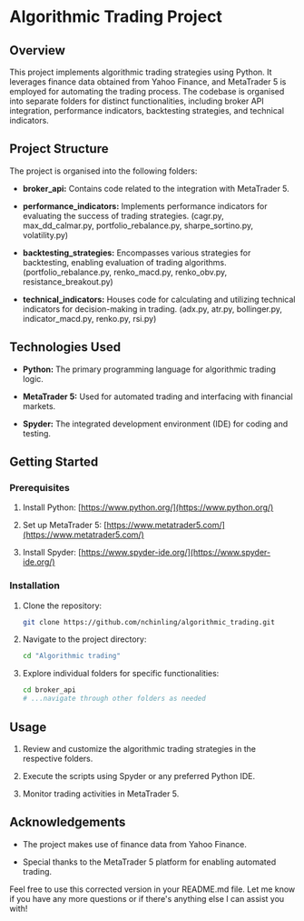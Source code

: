 # Algorithmic Trading Project

## Overview

This project implements algorithmic trading strategies using Python. It leverages finance data obtained from Yahoo Finance, and MetaTrader 5 is employed for automating the trading process. The codebase is organised into separate folders for distinct functionalities, including broker API integration, performance indicators, backtesting strategies, and technical indicators.

## Project Structure

The project is organised into the following folders:

- **broker_api:** Contains code related to the integration with MetaTrader 5.

- **performance_indicators:** Implements performance indicators for evaluating the success of trading strategies. (cagr.py, max_dd_calmar.py, portfolio_rebalance.py, sharpe_sortino.py, volatility.py)

- **backtesting_strategies:** Encompasses various strategies for backtesting, enabling evaluation of trading algorithms. (portfolio_rebalance.py, renko_macd.py, renko_obv.py, resistance_breakout.py)

- **technical_indicators:** Houses code for calculating and utilizing technical indicators for decision-making in trading. (adx.py, atr.py, bollinger.py, indicator_macd.py, renko.py, rsi.py)

## Technologies Used

- **Python:** The primary programming language for algorithmic trading logic.

- **MetaTrader 5:** Used for automated trading and interfacing with financial markets.

- **Spyder:** The integrated development environment (IDE) for coding and testing.

## Getting Started

### Prerequisites

1. Install Python: [https://www.python.org/](https://www.python.org/)

2. Set up MetaTrader 5: [https://www.metatrader5.com/](https://www.metatrader5.com/)

3. Install Spyder: [https://www.spyder-ide.org/](https://www.spyder-ide.org/)

### Installation

1. Clone the repository:

    ```bash
    git clone https://github.com/nchinling/algorithmic_trading.git
    ```

2. Navigate to the project directory:

    ```bash
    cd "Algorithmic trading"
    ```

3. Explore individual folders for specific functionalities:

    ```bash
    cd broker_api
    # ...navigate through other folders as needed
    ```

## Usage

1. Review and customize the algorithmic trading strategies in the respective folders.

2. Execute the scripts using Spyder or any preferred Python IDE.

3. Monitor trading activities in MetaTrader 5.

## Acknowledgements

- The project makes use of finance data from Yahoo Finance.

- Special thanks to the MetaTrader 5 platform for enabling automated trading.


Feel free to use this corrected version in your README.md file. Let me know if you have any more questions or if there's anything else I can assist you with!
